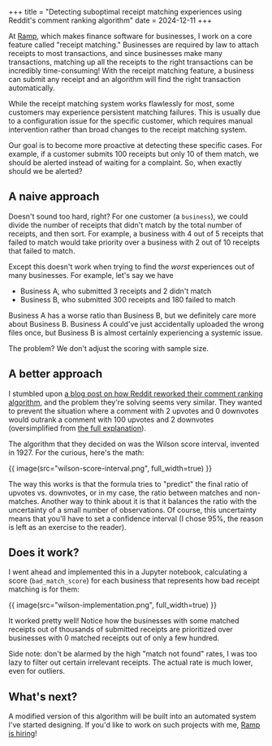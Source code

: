 +++
title = "Detecting suboptimal receipt matching experiences using Reddit's comment ranking algorithm"
date = 2024-12-11
+++

At [Ramp](https://ramp.com/), which makes finance software for businesses, I work on a core feature called "receipt matching." Businesses are required by law to attach receipts to most transactions, and since businesses make many transactions, matching up all the receipts to the right transactions can be incredibly time-consuming! With the receipt matching feature, a business can submit any receipt and an algorithm will find the right transaction automatically.

While the receipt matching system works flawlessly for most, some customers may experience persistent matching failures. This is usually due to a configuration issue for the specific customer, which requires manual intervention rather than broad changes to the receipt matching system.

Our goal is to become more proactive at detecting these specific cases. For example, if a customer submits 100 receipts but only 10 of them match, we should be alerted instead of waiting for a complaint. So, when exactly should we be alerted?

## A naive approach

Doesn't sound too hard, right? For one customer (a `business`), we could divide the number of receipts that didn't match by the total number of receipts, and then sort. For example, a business with 4 out of 5 receipts that failed to match would take priority over a business with 2 out of 10 receipts that failed to match.

Except this doesn't work when trying to find the _worst_ experiences out of many businesses. For example, let's say we have

- Business A, who submitted 3 receipts and 2 didn't match
- Business B, who submitted 300 receipts and 180 failed to match

Business A has a worse ratio than Business B, but we definitely care more about Business B. Business A could've just accidentally uploaded the wrong files once, but Business B is almost certainly experiencing a systemic issue.

The problem? We don't adjust the scoring with sample size.

## A better approach

I stumbled upon [a blog post on how Reddit reworked their comment ranking algorithm](https://medium.com/hacking-and-gonzo/how-reddit-ranking-algorithms-work-ef111e33d0d9), and the problem they're solving seems very similar. They wanted to prevent the situation where a comment with 2 upvotes and 0 downvotes would outrank a comment with 100 upvotes and 2 downvotes (oversimplified from [the full explanation](https://archive.md/Q3oC8)).

The algorithm that they decided on was the Wilson score interval, invented in 1927. For the curious, here's the math:

{{ image(src="wilson-score-interval.png", full_width=true) }}

The way this works is that the formula tries to "predict" the final ratio of upvotes vs. downvotes, or in my case, the ratio between matches and non-matches. Another way to think about it is that it balances the ratio with the uncertainty of a small number of observations. Of course, this uncertainty means that you'll have to set a confidence interval (I chose 95%, the reason is left as an exercise to the reader).

## Does it work?

I went ahead and implemented this in a Jupyter notebook, calculating a score (`bad_match_score`) for each business that represents how bad receipt matching is for them:

{{ image(src="wilson-implementation.png", full_width=true) }}

It worked pretty well! Notice how the businesses with some matched receipts out of thousands of submitted receipts are prioritized over businesses with 0 matched receipts out of only a few hundred.

Side note: don't be alarmed by the high "match not found" rates, I was too lazy to filter out certain irrelevant receipts. The actual rate is much lower, even for outliers.

## What's next?

A modified version of this algorithm will be built into an automated system I've started designing. If you'd like to work on such projects with me, [Ramp is hiring](https://ramp.com/careers)!
